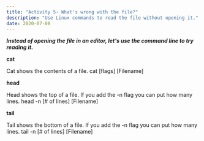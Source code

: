 ```yaml
---
title: "Activity 5- What's wrong with the file?"
description: "Use Linux commands to read the file without opening it."
date: 2020-07-08
---
```


***Instead of opening the file in an editor, let's use the command line to try reading it.***

**cat**

Cat shows the contents of a file.
cat [flags] [Filename]

**head**

Head shows the top of a file. If you add the -n flag you can put how many lines.
head -n [# of lines] [Filename]

**tail** 

Tail shows the bottom of a file. If you add the -n flag you can put how many lines.
tail -n [# of lines] [Filename]
